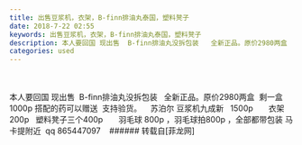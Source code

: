 ```yaml
---
title: 出售豆浆机，衣架，B-finn排油丸泰国，塑料凳子
date: 2018-7-22 02:55
keywords: 出售豆浆机，衣架，B-finn排油丸泰国，塑料凳子
description: 本人要回国 现出售  B-finn排油丸没拆包装   全新正品。原价2980两盒  剩一盒1000p 搭配的药可以赠送  支持验货。    苏泊尔 豆浆机九成新   1500p       衣架200p   塑料凳子三个400p       羽毛球 800p ，羽毛球拍800p ，全部都带包装 马卡提附近  qq 865447097   
categories: used
---
```

<td class="t_f" id="postmessage_1537049">

<br/>
<br/>
本人要回国 现出售  B-finn排油丸没拆包装   全新正品。原价2980两盒  剩一盒1000p 搭配的药可以赠送  支持验货。    苏泊尔 豆浆机九成新   1500p       衣架200p   塑料凳子三个400p       羽毛球 800p ，羽毛球拍800p ，全部都带包装 马卡提附近  qq 865447097   </td>
###### 转载自[菲龙网]